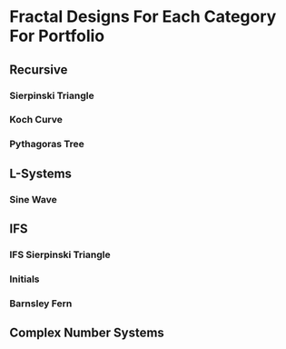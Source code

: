 # Fractal Designs For Each Category For Portfolio
## Recursive
### Sierpinski Triangle
### Koch Curve
### Pythagoras Tree
## L-Systems
### Sine Wave
## IFS
### IFS Sierpinski Triangle
### Initials
### Barnsley Fern
## Complex Number Systems